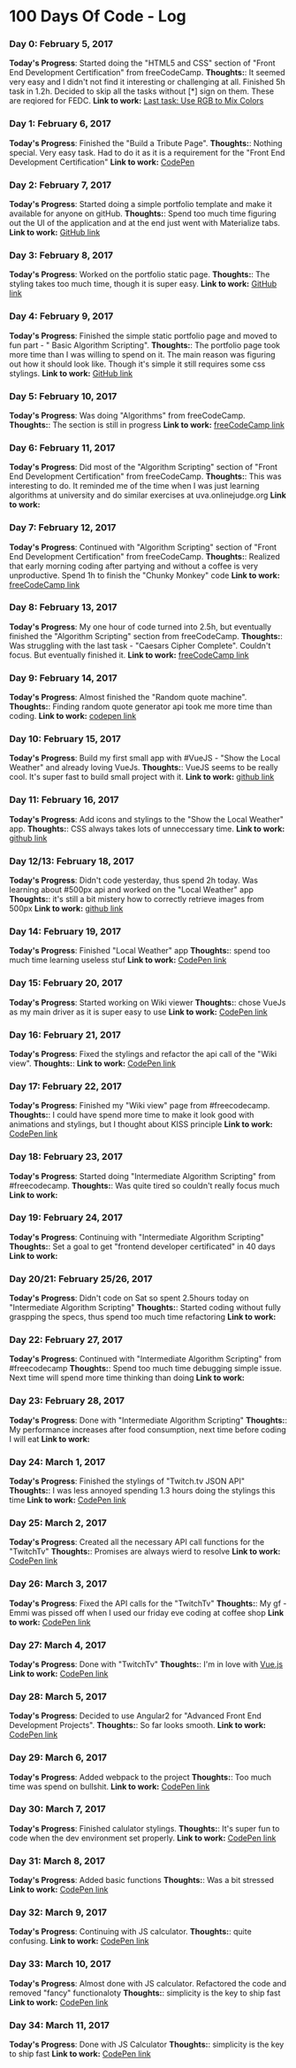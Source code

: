 # 100 Days Of Code - Log

### Day 0: February 5, 2017
**Today's Progress**: Started doing the "HTML5 and CSS" section of "Front End Development Certification" from freeCodeCamp.
**Thoughts:**: It seemed very easy and I didn't not find it interesting or challenging at all. Finished 5h task in 1.2h. Decided to skip all the tasks without [*] sign on them. These are reqiored for FEDC.
**Link to work:**
[Last task: Use RGB to Mix Colors](http://bit.ly/2lcOQb2)


### Day 1: February 6, 2017
**Today's Progress**: Finished the "Build a Tribute Page".
**Thoughts:**: Nothing special. Very easy task. Had to do it as it is a requirement for the "Front End Development Certification"
**Link to work:**
[CodePen](http://codepen.io/maksad/pen/ZLjOXm)


### Day 2: February 7, 2017
**Today's Progress**: Started doing a simple portfolio template and make it available for anyone on gitHub.
**Thoughts:**: Spend too much time figuring out the UI of the application and at the end just went with Materialize tabs.
**Link to work:**
[GitHub link](https://github.com/maksad/portfolio)


### Day 3: February 8, 2017
**Today's Progress**: Worked on the portfolio static page.
**Thoughts:**: The styling takes too much time, though it is super easy.
**Link to work:**
[GitHub link](https://github.com/maksad/portfolio)


### Day 4: February 9, 2017
**Today's Progress**: Finished the simple static portfolio page and moved to fun part - " Basic Algorithm Scripting".
**Thoughts:**: The portfolio page took more time than I was willing to spend on it. The main reason was figuring out how it should look like.
Though it's simple it still requires some css stylings.
**Link to work:**
[GitHub link](https://github.com/maksad/portfolio)


### Day 5: February 10, 2017
**Today's Progress**: Was doing "Algorithms" from freeCodeCamp.
**Thoughts:**: The section is still in progress
**Link to work:**
[freeCodeCamp link](bit.ly/2kY9fDo)


### Day 6: February 11, 2017
**Today's Progress**: Did most of the "Algorithm Scripting" section of "Front End Development Certification" from freeCodeCamp.
**Thoughts:**: This was interesting to do. It reminded me of the time when I was just learning algorithms at university and do similar exercises at uva.onlinejudge.org
**Link to work:**


### Day 7: February 12, 2017
**Today's Progress**: Continued with "Algorithm Scripting" section of "Front End Development Certification" from freeCodeCamp.
**Thoughts:**: Realized that early morning coding after partying and without a coffee is very unproductive. Spend 1h to finish the "Chunky Monkey" code
**Link to work:**
[freeCodeCamp link](goo.gl/4xTXFc)


### Day 8: February 13, 2017
**Today's Progress**: My one hour of code turned into 2.5h, but eventually finished the "Algorithm Scripting" section from freeCodeCamp.
**Thoughts:**: Was struggling with the last task - "Caesars Cipher Complete". Couldn't focus. But eventually finished it.
**Link to work:**
[freeCodeCamp link](bit.ly/2kqkGPP)


### Day 9: February 14, 2017
**Today's Progress**: Almost finished the "Random quote machine".
**Thoughts:**: Finding random quote generator api took me more time than coding.
**Link to work:**
[codepen link](codepen.io/maksad/pen/jydXpw)


### Day 10: February 15, 2017
**Today's Progress**: Build my first small app with #VueJS - "Show the Local Weather" and already loving VueJs.
**Thoughts:**: VueJS seems to be really cool. It's super fast to build small project with it.
**Link to work:**
[github link](https://github.com/maksad/local-weather/tree/53a58dfecf0e561db098db2a21861d58443c85d1)


### Day 11: February 16, 2017
**Today's Progress**: Add icons and stylings to the "Show the Local Weather" app.
**Thoughts:**: CSS always takes lots of unneccessary time.
**Link to work:**
[github link](https://github.com/maksad/local-weather/tree/1880f2709211dc1a767d50c2ab35369b5dcc10b7)


### Day 12/13: February 18, 2017
**Today's Progress**: Didn't code yesterday, thus spend 2h today. Was learning about #500px api and worked on the "Local Weather" app
**Thoughts:**: it's still a bit mistery how to correctly retrieve images from 500px
**Link to work:**
[github link](https://github.com/maksad/local-weather/tree/691faad8d78ec3325b605f55aba8cf13f555fcde)


### Day 14: February 19, 2017
**Today's Progress**: Finished "Local Weather" app
**Thoughts:**: spend too much time learning useless stuf
**Link to work:**
[CodePen link](http://codepen.io/maksad/full/bgZvex)


### Day 15: February 20, 2017
**Today's Progress**: Started working on Wiki viewer
**Thoughts:**: chose VueJs as my main driver as it is super easy to use
**Link to work:**
[CodePen link](http://codepen.io/maksad/pen/NdZQem)


### Day 16: February 21, 2017
**Today's Progress**: Fixed the stylings and refactor the api call of the "Wiki view".
**Thoughts:**:
**Link to work:**
[CodePen link](http://codepen.io/maksad/pen/NdZQem)


### Day 17: February 22, 2017
**Today's Progress**: Finished my "Wiki view" page from #freecodecamp.
**Thoughts:**: I could have spend more time to make it look good with animations and stylings, but I thought about KISS principle
**Link to work:**
[CodePen link](http://codepen.io/maksad/pen/NdZQem)


### Day 18: February 23, 2017
**Today's Progress**: Started doing "Intermediate Algorithm Scripting" from #freecodecamp.
**Thoughts:**: Was quite tired so couldn't really focus much
**Link to work:**


### Day 19: February 24, 2017
**Today's Progress**: Continuing with "Intermediate Algorithm Scripting"
**Thoughts:**: Set a goal to get "frontend developer certificated" in 40 days
**Link to work:**

### Day 20/21: February 25/26, 2017
**Today's Progress**: Didn't code on Sat so spent 2.5hours today on "Intermediate Algorithm Scripting"
**Thoughts:**: Started coding without fully graspping the specs, thus spend too much time refactoring
**Link to work:**

### Day 22: February 27, 2017
**Today's Progress**: Continued with "Intermediate Algorithm Scripting" from #freecodecamp
**Thoughts:**: Spend too much time debugging simple issue. Next time will spend more time thinking than doing
**Link to work:**

### Day 23: February 28, 2017
**Today's Progress**: Done with "Intermediate Algorithm Scripting"
**Thoughts:**: My performance increases after food consumption, next time before coding I will eat
**Link to work:**

### Day 24: March 1, 2017
**Today's Progress**: Finished the stylings of "Twitch.tv JSON API"
**Thoughts:**: I was less annoyed spending 1.3 hours doing the stylings this time
**Link to work:**
[CodePen link](https://codepen.io/maksad/pen/BWjdVa)

### Day 25: March 2, 2017
**Today's Progress**: Created all the necessary API call functions for the "TwitchTv"
**Thoughts:**: Promises are always wierd to resolve
**Link to work:**
[CodePen link](https://codepen.io/maksad/pen/BWjdVa)

### Day 26: March 3, 2017
**Today's Progress**: Fixed the API calls for the "TwitchTv"
**Thoughts:**: My gf - Emmi was pissed off when I used our friday eve coding at coffee shop
**Link to work:**
[CodePen link](https://codepen.io/maksad/pen/BWjdVa)

### Day 27: March 4, 2017
**Today's Progress**: Done with "TwitchTv"
**Thoughts:**: I'm in love with [Vue.js](https://vuejs.org/)
**Link to work:**
[CodePen link](https://codepen.io/maksad/pen/BWjdVa)

### Day 28: March 5, 2017
**Today's Progress**: Decided to use Angular2 for "Advanced Front End Development Projects".
**Thoughts:**: So far looks smooth.
**Link to work:**
[CodePen link](https://github.com/maksad/freecodecamp)

### Day 29: March 6, 2017
**Today's Progress**: Added webpack to the project
**Thoughts:**: Too much time was spend on bullshit.
**Link to work:**
[CodePen link](https://github.com/maksad/freecodecamp)

### Day 30: March 7, 2017
**Today's Progress**: Finished calulator stylings.
**Thoughts:**: It's super fun to code when the dev environment set properly.
**Link to work:**
[CodePen link](https://github.com/maksad/freecodecamp)

### Day 31: March 8, 2017
**Today's Progress**: Added basic functions
**Thoughts:**: Was a bit stressed
**Link to work:**
[CodePen link](https://github.com/maksad/freecodecamp)

### Day 32: March 9, 2017
**Today's Progress**: Continuing with JS calculator.
**Thoughts:**: quite confusing.
**Link to work:**
[CodePen link](https://github.com/maksad/freecodecamp)

### Day 33: March 10, 2017
**Today's Progress**: Almost done with JS calculator. Refactored the code and removed "fancy" functionaloty
**Thoughts:**: simplicity is the key to ship fast
**Link to work:**
[CodePen link](https://github.com/maksad/freecodecamp)

### Day 34: March 11, 2017
**Today's Progress**: Done with JS Calculator
**Thoughts:**: simplicity is the key to ship fast
**Link to work:**
[CodePen link](https://github.com/maksad/freecodecamp)

